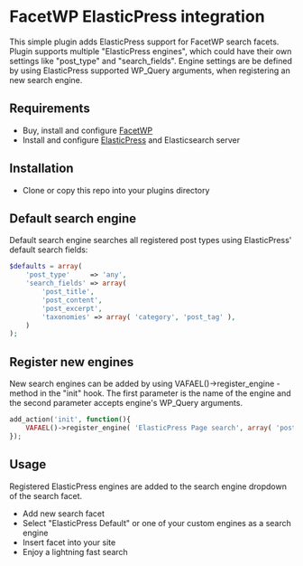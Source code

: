 # FacetWP ElasticPress integration
This simple plugin adds ElasticPress support for FacetWP search facets. Plugin supports multiple "ElasticPress engines", which could have their own settings like "post_type" and "search_fields". Engine settings are be defined by using ElasticPress supported WP_Query arguments, when registering an new search engine.

## Requirements
- Buy, install and configure [FacetWP](https://facetwp.com/)
- Install and configure [ElasticPress](https://github.com/10up/ElasticPress) and Elasticsearch server

## Installation
- Clone or copy this repo into your plugins directory

## Default search engine
Default search engine searches all registered post types using ElasticPress' default search fields:

```php
$defaults = array(
	'post_type'     => 'any',
	'search_fields' => array(
		'post_title',
		'post_content',
		'post_excerpt',
		'taxonomies' => array( 'category', 'post_tag' ),
	)
);
```

## Register new engines

New search engines can be added by using VAFAEL()->register_engine -method in the "init" hook.
The first parameter is the name of the engine and the second parameter accepts engine's WP_Query arguments.

```php
add_action('init', function(){
	VAFAEL()->register_engine( 'ElasticPress Page search', array( 'post_type' => 'page' ) );
});
```

## Usage
Registered ElasticPress engines are added to the search engine dropdown of the search facet.
- Add new search facet
- Select "ElasticPress Default" or one of your custom engines as a search engine
- Insert facet into your site
- Enjoy a lightning fast search

